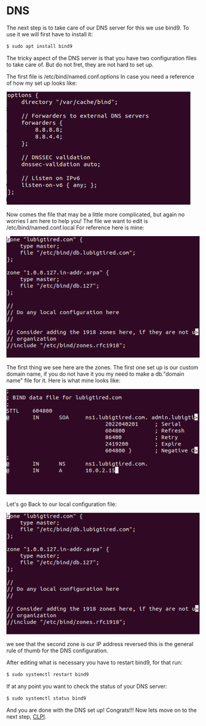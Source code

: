 # DNS
The next step is to take care of our DNS server for this we use bind9. To use it we will first have to install it:

```bash
$ sudo apt install bind9
```

The tricky aspect of the DNS server is that you have two configuration files to take care of. But do not fret, they are not hard to set up.

The first file is /etc/bind/named.conf.options 
In case you need a reference of how my set up looks like:

![](./assets/DNS_options.png)

Now comes the file that may be a little more complicated, but again no worries I am here to help you! The file we want to edit is /etc/bind/named.conf.local
For reference here is mine:

![](./assets/DNS_local.png)

The first thing we see here are the zones. The first one set up is our custom domain name, if you do not have it you my need to make a db."domain name" file for it. Here is what mine looks like:

![](./assets/DNS_db.png)

Let's go Back to our local configuration file:

![](./assets/DNS_local.png)

we see that the second zone is our IP address reversed this is the general rule of thumb for the DNS configuration. 

After editing what is necessary you have to restart bind9, for that run:

```bash
$ sudo systemctl restart bind9
```
If at any point you want to check the status of your DNS server:

```bash
$ sudo systemctl status bind9
```
And you are done with the DNS set up! Congrats!!! Now lets move on to the next step, [CLPI](./CLPI.md).


